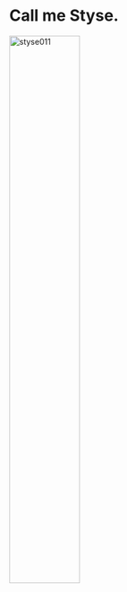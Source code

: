 
# Call me Styse.
 
<!--   
[![Hits](https://hits.seeyoufarm.com/api/count/incr/badge.svg?url=https%3A%2F%2Fgithub.com%2Fsty011%2Fsty011&count_bg=%2379C83D&title_bg=%23555555&icon=&icon_color=%23E7E7E7&title=Profile+Views&edge_flat=false)](https://hits.seeyoufarm.com)
[![Gmail](https://img.shields.io/badge/-Gmail-c14438?style=flat&logo=Gmail&logoColor=white)](mailto:styse011@gmail.com)
[![Instagram](https://img.shields.io/badge/-Instagram-purple?logo=instagram&logoColor=white&link=https://instagram.com/sty_.011/)](https://www.instagram.com/sty_.011)
[![Telegram](https://img.shields.io/badge/-Telegram-informational?logo=telegram&logoColor=white&link=https://t.me/Shtlyse)](https://t.me/Shtlyse)
[![Github](https://img.shields.io/github/followers/sty011?label=Follow&style=social)](https://github.com/sty011)
 -->
  
  
<div>
<!--   <img width="45%" align="left" src="https://github-readme-stats.vercel.app/api/top-langs?username=sty011&show_icons=true&locale=en&layout=compact" alt="styse011" /> -->
  <img width="50%"  src="https://github-readme-streak-stats.herokuapp.com/?user=sty011&" alt="styse011" />
</div>
